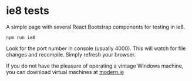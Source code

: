# ie8 tests

A simple page with several React Bootstrap components for testing in ie8.

```
npm run ie8
```

Look for the port number in console (usually 4000). This will watch for file
changes and recompile. Simply refresh your browser.

If you do not have the pleasure of operating a vintage Windows machine,
you can download virtual machines at [modern.ie](https://modern.ie/)
